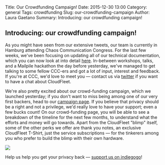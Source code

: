 Title: Our Crowdfunding Campaign!
Date: 2015-12-30 13:00
Category: general
Tags: crowdfunding
Slug: our-crowdfunding-campaign
Author: Laura Gaetano
Summary: Introducing: our crowdfunding campaign!

## Introducing: our crowdfunding campaign!

As you might have seen from our extensive tweets, our team is currently in Hamburg attending Chaos Communication Congress. For the last few weeks, we've been focusing on updating all of our technical documentation, which you can now look at into detail [here](https://cloudfleet.readthedocs.org). In-between workshops, talks, and a Mailpile hackathon the day before yesterday, we've managed to get talking to some fellow CCC-ers and got a lot of input, interest and feedback. If you're at CCC, we'd love to meet you — contact us via [twitter](https://twitter.com/cloudfleetio) if you want to have a chat about CloudFleet.  

We're also pretty excited about our crowd-funding campaign, which we launched yesterday; if you don't want to miss being among one of our very first backers, head to our [campaign page](https://cloudfleet.io/crowdfunding). If you believe that privacy should be a right and not a privilege, we'd really love to have your support; even a few bucks count! On our crowd-funding page, you will be able to see a breakdown of the timeline for the next few months, to understand what the efforts and money will go towards. Apart from the CloudFleet "blimp" itself, some of the other perks we offer are thank you notes, an exclusive CloudFleet T-Shirt, just the service subscriptions — for the tinkerers among you who prefer to build the blimp with their own hardware.

<img src="{filename}/img/20151230-Blimps-Indiegogo.jpg">

Help us help you get your privacy back — [support us on indiegogo](http://igg.me/at/cloudfleet)!

